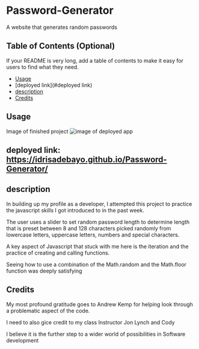 # Password-Generator
A website that generates random passwords

## Table of Contents (Optional)

If your README is very long, add a table of contents to make it easy for users to find what they need.

* [Usage](#usage)
* [deployed link](#deployed link)
* [description](#description)
* [Credits](#credits)


## Usage 
Image of finished project
![image of deployed app](./assets/images/portfolio.jpg)

## deployed link: https://idrisadebayo.github.io/Password-Generator/

## description
In building up my profile as a developer, I attempted this project to practice the javascript skills I got introduced to in the past week.

The user uses a slider to set random password length to determine length that is preset between  8 and 128 characters picked randomly from lowercase letters, uppercase letters, numbers and special characters.

A key aspect of Javascript that stuck with me here is the iteration and the practice of creating    and calling functions.

Seeing how to use a combination of the Math.random and the Math.floor function was deeply satisfying

## Credits
My most profound gratitude goes to Andrew Kemp for helping look through a problematic aspect of the code.

I need to also gice credit to my class Instructor Jon Lynch and Cody

I believe it is the further step to a wider world of possibilities in Software development


